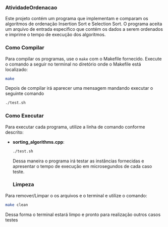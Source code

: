 ### AtividadeOrdenacao

Este projeto contém um programa que implementam e comparam os algoritmos de ordenação Insertion Sort e Selection Sort. O programa aceita um arquivo de entrada específico que contém os dados a serem ordenados e imprime o tempo de execução dos algoritmos.

### Como Compilar

Para compilar os programas, use o `make` com o Makefile fornecido. Execute o comando a seguir no terminal no diretório onde o Makefile está localizado:

```sh
make
```
Depois de compilar irá aparecer uma mensagem mandando executar o seguinte comando
```sh
./test.sh
```


### Como Executar

Para executar cada programa, utilize a linha de comando conforme descrito:

- **sorting_algorithms.cpp**:
  ```sh
  ./test.sh
  ```
  Dessa maneira o programa irá testar as instâncias fornecidas e apresentar o tempo de execução em microsegundos de cada caso teste.


  ### Limpeza

Para remover/Limpar o os arquivos e o terminal e  utilize o comando:

```sh
make clean
```
Dessa forma o terminal estará limpo e pronto para realização outros casos testes 
